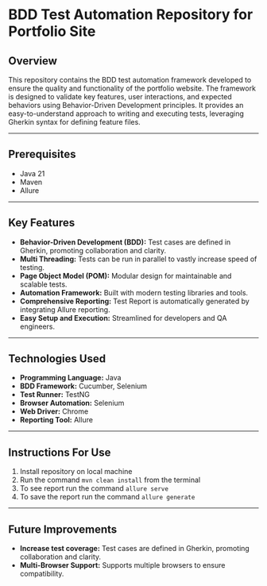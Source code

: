 # BDD Test Automation Repository for Portfolio Site

## Overview

This repository contains the BDD test automation framework developed to ensure the quality and functionality of the portfolio website. The framework is designed to validate key features, user interactions, and expected behaviors using Behavior-Driven Development principles. It provides an easy-to-understand approach to writing and executing tests, leveraging Gherkin syntax for defining feature files.


---

## Prerequisites

- Java 21
- Maven
- Allure


---

## Key Features

- **Behavior-Driven Development (BDD):** Test cases are defined in Gherkin, promoting collaboration and clarity.
- **Multi Threading:** Tests can be run in parallel to vastly increase speed of testing.
- **Page Object Model (POM):** Modular design for maintainable and scalable tests.
- **Automation Framework:** Built with modern testing libraries and tools.
- **Comprehensive Reporting:** Test Report is automatically generated by integrating Allure reporting.
- **Easy Setup and Execution:** Streamlined for developers and QA engineers.

---

## Technologies Used

- **Programming Language:** Java
- **BDD Framework:** Cucumber, Selenium
- **Test Runner:** TestNG
- **Browser Automation:** Selenium
- **Web Driver:** Chrome
- **Reporting Tool:** Allure

---
## Instructions For Use

1. Install repository on local machine
2. Run the command ```mvn clean install``` from the terminal
3. To see report run the command ```allure serve```
4. To save the report run the command ```allure generate```


---

## Future Improvements

- **Increase test coverage:** Test cases are defined in Gherkin, promoting collaboration and clarity.
- **Multi-Browser Support:**  Supports multiple browsers to ensure compatibility.
